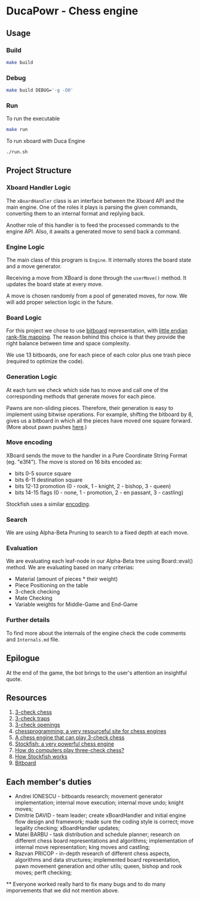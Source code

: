 # DucaPowr - Chess engine

## Usage

### Build

```bash
make build
```

### Debug
```bash
make build DEBUG='-g -O0'
```

### Run
To run the executable
```bash
make run
```

To run xboard with Duca Engine
```bash
./run.sh
```

## Project Structure

### Xboard Handler Logic

The `xBoardHandler` class is an interface between the Xboard API and the main engine. One of the roles it plays is parsing the given commands, converting them to an internal format and replying back.

Another role of this handler is to feed the processed commands to the engine API. Also, it awaits a generated move to send back a command.

### Engine Logic

The main class of this program is `Engine`. It internally stores the board state and a move generator.

Receiving a move from XBoard is done through the `userMove()` method. It updates the board state at every move.

A move is chosen randomly from a pool of generated moves, for now. We will add proper selection logic in the future.

### Board Logic

For this project we chose to use [bitboard](https://www.chessprogramming.org/Bitboards) representation, with [little endian rank-file mapping](https://www.chessprogramming.org/Square_Mapping_Considerations#Little-Endian_File-Rank_Mapping). The reason behind this choice is that they provide the right balance between time and space complexity.

We use 13 bitboards, one for each piece of each color plus one trash piece (required to optimize the code).

### Generation Logic

At each turn we check which side has to move and call one of the corresponding methods
that generate moves for each piece.

Pawns are non-sliding pieces. Therefore, their generation is easy to implement using bitwise operations. For example, shifting the bitboard by 8, gives us a bitboard in which all the pieces have moved one square forward. (More about pawn pushes [here](https://www.chessprogramming.org/Pawn_Pushes_(Bitboards)).)

### Move encoding

XBoard sends the move to the handler in a Pure Coordinate String Format (eg. "e3f4"). The move is stored on 16 bits encoded as:

- bits 0-5 source square
- bits 6-11 destination square
- bits 12-13 promotion (0 - rook, 1 - knight, 2 - bishop, 3 - queen)
- bits 14-15 flags (0 - none, 1 - promotion, 2 - en passant, 3 - castling)

Stockfish uses a similar [encoding](https://github.com/official-stockfish/Stockfish/blob/b1c8840f104d4d36b3f9a420b8b26a5e94c6dc18/src/types.h#L112).

### Search

We are using Alpha-Beta Pruning to search to a fixed depth at each move.

### Evaluation

We are evaluating each leaf-node in our Alpha-Beta tree using Board::eval() method.
We are evaluating based on many criterias:
  * Material (amount of pieces * their weight)
  * Piece Positioning on the table
  * 3-check checking
  * Mate Checking
  * Variable weights for Middle-Game and End-Game


### Further details

To find more about the internals of the engine check the code comments and `Internals.md` file.

## Epilogue

At the end of the game, the bot brings to the user's attention an insightful quote.

## Resources
1. [3-check chess](https://www.chess.com/terms/3-check-chess)
2. [3-check traps](https://www.chess.com/article/view/the-3-check-traps-you-need-to-know)
3. [3-check openings](https://www.chess.com/forum/view/chess960-chess-variants/3-checks-best-openings-1)
4. [chessprogramming: a very resourceful site for chess engines](https://www.chessprogramming.org/Main_Page)
5. [A chess engine that can play 3-check chess](https://github.com/ianfab/Fairy-Stockfish)
6. [Stockfish: a very powerful chess engine](https://github.com/ddugovic/Stockfish)
7. [How do computers play three-check chess?](https://chess.stackexchange.com/questions/18903/how-do-computers-play-three-check-chess)
8. [How Stockfish works](http://rin.io/chess-engine/)
9. [Bitboard](https://www.chessprogramming.org/Bitboards)

## Each member's duties
* Andrei IONESCU - bitboards research; movement generator implementation; internal move execution; internal move undo; knight moves;
* Dimitrie DAVID - team leader; create xBoardHandler and initial engine flow design and framework; made sure the coding style is correct; move legality checking; xBoardHandler updates;
* Matei BARBU - task distribution and schedule planner; research on different chess board representations and algorithms; implementation of internal move representation; king moves and castling;
* Razvan PRICOP - in-depth research of different chess aspects, algorithms and data structures; implemented board representation, pawn movement generation and other utils; queen, bishop and rook moves; perft checking;

** Everyone worked really hard to fix many bugs and to do many imporvements that we did not mention above.
